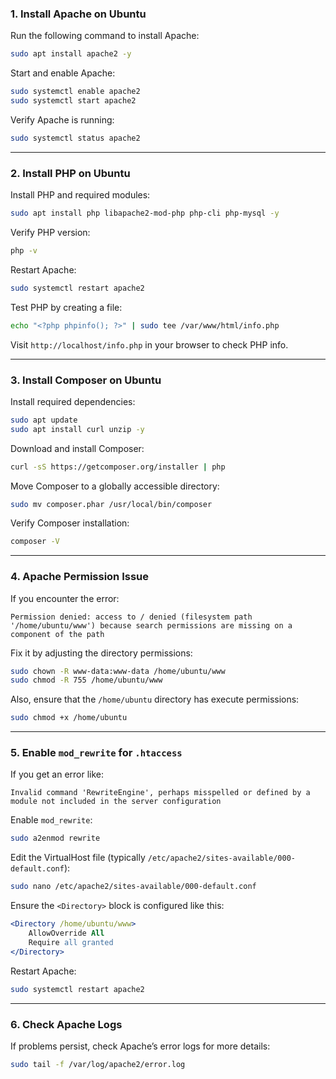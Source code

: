 

### **1. Install Apache on Ubuntu**
Run the following command to install Apache:
```bash
sudo apt install apache2 -y
```

Start and enable Apache:
```bash
sudo systemctl enable apache2
sudo systemctl start apache2
```

Verify Apache is running:
```bash
sudo systemctl status apache2
```

---

### **2. Install PHP on Ubuntu**
Install PHP and required modules:
```bash
sudo apt install php libapache2-mod-php php-cli php-mysql -y
```

Verify PHP version:
```bash
php -v
```

Restart Apache:
```bash
sudo systemctl restart apache2
```

Test PHP by creating a file:
```bash
echo "<?php phpinfo(); ?>" | sudo tee /var/www/html/info.php
```
Visit `http://localhost/info.php` in your browser to check PHP info.

---

### **3. Install Composer on Ubuntu**
Install required dependencies:
```bash
sudo apt update
sudo apt install curl unzip -y
```

Download and install Composer:
```bash
curl -sS https://getcomposer.org/installer | php
```

Move Composer to a globally accessible directory:
```bash
sudo mv composer.phar /usr/local/bin/composer
```

Verify Composer installation:
```bash
composer -V
```

---

### **4. Apache Permission Issue**
If you encounter the error:
```
Permission denied: access to / denied (filesystem path '/home/ubuntu/www') because search permissions are missing on a component of the path
```
Fix it by adjusting the directory permissions:
```bash
sudo chown -R www-data:www-data /home/ubuntu/www
sudo chmod -R 755 /home/ubuntu/www
```

Also, ensure that the `/home/ubuntu` directory has execute permissions:
```bash
sudo chmod +x /home/ubuntu
```

---

### **5. Enable `mod_rewrite` for `.htaccess`**
If you get an error like:
```
Invalid command 'RewriteEngine', perhaps misspelled or defined by a module not included in the server configuration
```
Enable `mod_rewrite`:
```bash
sudo a2enmod rewrite
```

Edit the VirtualHost file (typically `/etc/apache2/sites-available/000-default.conf`):
```bash
sudo nano /etc/apache2/sites-available/000-default.conf
```

Ensure the `<Directory>` block is configured like this:
```apache
<Directory /home/ubuntu/www>
    AllowOverride All
    Require all granted
</Directory>
```

Restart Apache:
```bash
sudo systemctl restart apache2
```

---

### **6. Check Apache Logs**
If problems persist, check Apache’s error logs for more details:
```bash
sudo tail -f /var/log/apache2/error.log
```